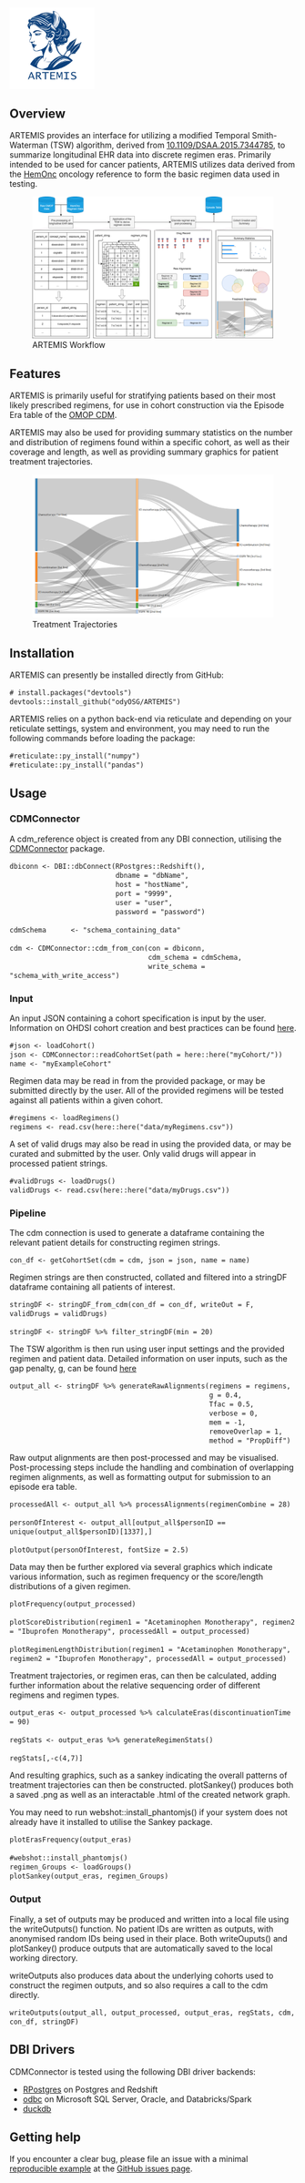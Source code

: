 <img align="center" src="/img/logo_Artemis.png?" alt="logo" title="" width="150"/>

<!-- README.md is generated from README.Rmd. Please edit that file -->

## Overview

ARTEMIS provides an interface for utilizing a modified Temporal
Smith-Waterman (TSW) algorithm, derived from
[10.1109/DSAA.2015.7344785](https://www.researchgate.net/publication/292331949_Temporal_Needleman-Wunsch),
to summarize longitudinal EHR data into discrete regimen eras. Primarily
intended to be used for cancer patients, ARTEMIS utilizes data derived
from the [HemOnc](https://hemonc.org/wiki/Main_Page) oncology reference
to form the basic regimen data used in testing.

<figure>
<img src="/img/Workflow_Detailed.png?" alt="ARTEMIS Workflow" />
<figcaption aria-hidden="true">ARTEMIS Workflow</figcaption>
</figure>

## Features

ARTEMIS is primarily useful for stratifying patients based on their most
likely prescribed regimens, for use in cohort construction via the
Episode Era table of the [OMOP
CDM](https://www.ohdsi.org/data-standardization/).

ARTEMIS may also be used for providing summary statistics on the number
and distribution of regimens found within a specific cohort, as well as
their coverage and length, as well as providing summary graphics for
patient treatment trajectories.

<figure>
<img src="/img/Networks.png?" alt="Treatment Trajectories" />
<figcaption aria-hidden="true">Treatment Trajectories</figcaption>
</figure>

## Installation

ARTEMIS can presently be installed directly from GitHub:

    # install.packages("devtools")
    devtools::install_github("odyOSG/ARTEMIS")

ARTEMIS relies on a python back-end via reticulate and depending on your
reticulate settings, system and environment, you may need to run the
following commands before loading the package:

    #reticulate::py_install("numpy")
    #reticulate::py_install("pandas")

## Usage

### CDMConnector

A cdm\_reference object is created from any DBI connection, utilising
the [CDMConnector](https://darwin-eu.github.io/CDMConnector/) package.

    dbiconn <- DBI::dbConnect(RPostgres::Redshift(),
                              dbname = "dbName",
                              host = "hostName",
                              port = "9999",
                              user = "user",
                              password = "password")

    cdmSchema      <- "schema_containing_data"

    cdm <- CDMConnector::cdm_from_con(con = dbiconn,
                                      cdm_schema = cdmSchema,
                                      write_schema = "schema_with_write_access")

### Input

An input JSON containing a cohort specification is input by the user.
Information on OHDSI cohort creation and best practices can be found
[here](https://ohdsi.github.io/TheBookOfOhdsi/Cohorts.html).

    #json <- loadCohort()
    json <- CDMConnector::readCohortSet(path = here::here("myCohort/"))
    name <- "myExampleCohort"

Regimen data may be read in from the provided package, or may be
submitted directly by the user. All of the provided regimens will be
tested against all patients within a given cohort.

    #regimens <- loadRegimens()
    regimens <- read.csv(here::here("data/myRegimens.csv"))

A set of valid drugs may also be read in using the provided data, or may
be curated and submitted by the user. Only valid drugs will appear in
processed patient strings.

    #validDrugs <- loadDrugs()
    validDrugs <- read.csv(here::here("data/myDrugs.csv"))

### Pipeline

The cdm connection is used to generate a dataframe containing the
relevant patient details for constructing regimen strings.

    con_df <- getCohortSet(cdm = cdm, json = json, name = name)

Regimen strings are then constructed, collated and filtered into a
stringDF dataframe containing all patients of interest.

    stringDF <- stringDF_from_cdm(con_df = con_df, writeOut = F, validDrugs = validDrugs)

    stringDF <- stringDF %>% filter_stringDF(min = 20)

The TSW algorithm is then run using user input settings and the provided
regimen and patient data. Detailed information on user inputs, such as
the gap penalty, g, can be found [here](www.github.com/odyOSG/ARTEMIS)

    output_all <- stringDF %>% generateRawAlignments(regimens = regimens,
                                                     g = 0.4,
                                                     Tfac = 0.5,
                                                     verbose = 0,
                                                     mem = -1,
                                                     removeOverlap = 1,
                                                     method = "PropDiff")

Raw output alignments are then post-processed and may be visualised.
Post-processing steps include the handling and combination of
overlapping regimen alignments, as well as formatting output for
submission to an episode era table.

    processedAll <- output_all %>% processAlignments(regimenCombine = 28)

    personOfInterest <- output_all[output_all$personID == unique(output_all$personID)[1337],]

    plotOutput(personOfInterest, fontSize = 2.5)

Data may then be further explored via several graphics which indicate
various information, such as regimen frequency or the score/length
distributions of a given regimen.

    plotFrequency(output_processed)

    plotScoreDistribution(regimen1 = "Acetaminophen Monotherapy", regimen2 = "Ibuprofen Monotherapy", processedAll = output_processed)

    plotRegimenLengthDistribution(regimen1 = "Acetaminophen Monotherapy", regimen2 = "Ibuprofen Monotherapy", processedAll = output_processed)

Treatment trajectories, or regimen eras, can then be calculated, adding
further information about the relative sequencing order of different
regimens and regimen types.

    output_eras <- output_processed %>% calculateEras(discontinuationTime = 90)

    regStats <- output_eras %>% generateRegimenStats()

    regStats[,-c(4,7)]

And resulting graphics, such as a sankey indicating the overall patterns
of treatment trajectories can then be constructed. plotSankey() produces
both a saved .png as well as an interactable .html of the created
network graph.

You may need to run webshot::install\_phantomjs() if your system does
not already have it installed to utilise the Sankey package.

    plotErasFrequency(output_eras)

    #webshot::install_phantomjs()
    regimen_Groups <- loadGroups()
    plotSankey(output_eras, regimen_Groups)

### Output

Finally, a set of outputs may be produced and written into a local file
using the writeOutputs() function. No patient IDs are written as
outputs, with anonymised random IDs being used in their place. Both
writeOuputs() and plotSankey() produce outputs that are automatically
saved to the local working directory.

writeOutputs also produces data about the underlying cohorts used to
construct the regimen outputs, and so also requires a call to the cdm
directly.

    writeOutputs(output_all, output_processed, output_eras, regStats, cdm, con_df, stringDF)

## DBI Drivers

CDMConnector is tested using the following DBI driver backends:

-   [RPostgres](https://rpostgres.r-dbi.org/reference/postgres) on
    Postgres and Redshift
-   [odbc](https://solutions.posit.co/connections/db/r-packages/odbc/)
    on Microsoft SQL Server, Oracle, and Databricks/Spark
-   [duckdb](https://duckdb.org/docs/api/r)

## Getting help

If you encounter a clear bug, please file an issue with a minimal
[reproducible example](https://reprex.tidyverse.org/) at the [GitHub
issues page](https://github.com/OdyOSG/ARTEMIS/issues).
